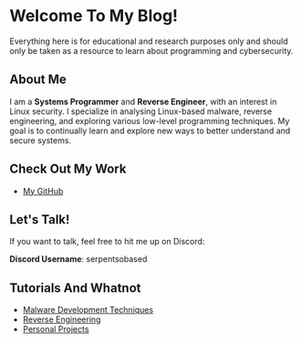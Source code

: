 # Welcome To My Blog!

Everything here is for educational and research purposes only and should only be taken as a resource to learn about programming and cybersecurity.

## About Me

I am a **Systems Programmer** and **Reverse Engineer**, with an interest in Linux security. I specialize in analysing Linux-based malware, reverse engineering, and exploring various low-level programming techniques. My goal is to continually learn and explore new ways to better understand and secure systems.

## Check Out My Work

- [My GitHub](https://github.com/humzak711)

## Let's Talk!

If you want to talk, feel free to hit me up on Discord:

**Discord Username**: serpentsobased

## Tutorials And Whatnot
- [Malware Development Techniques](malware_techniques)
- [Reverse Engineering](reverse_engineering)
- [Personal Projects](projects)
